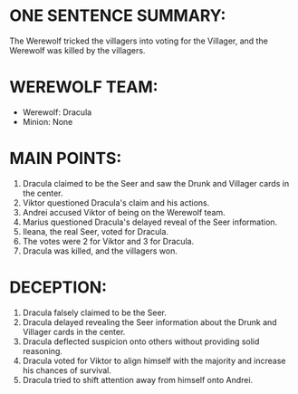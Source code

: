 # ONE SENTENCE SUMMARY:
The Werewolf tricked the villagers into voting for the Villager, and the Werewolf was killed by the villagers.

# WEREWOLF TEAM:
- Werewolf: Dracula
- Minion: None

# MAIN POINTS:
1. Dracula claimed to be the Seer and saw the Drunk and Villager cards in the center.
2. Viktor questioned Dracula's claim and his actions.
3. Andrei accused Viktor of being on the Werewolf team.
4. Marius questioned Dracula's delayed reveal of the Seer information.
5. Ileana, the real Seer, voted for Dracula.
6. The votes were 2 for Viktor and 3 for Dracula.
7. Dracula was killed, and the villagers won.

# DECEPTION:
1. Dracula falsely claimed to be the Seer.
2. Dracula delayed revealing the Seer information about the Drunk and Villager cards in the center.
3. Dracula deflected suspicion onto others without providing solid reasoning.
4. Dracula voted for Viktor to align himself with the majority and increase his chances of survival.
5. Dracula tried to shift attention away from himself onto Andrei.